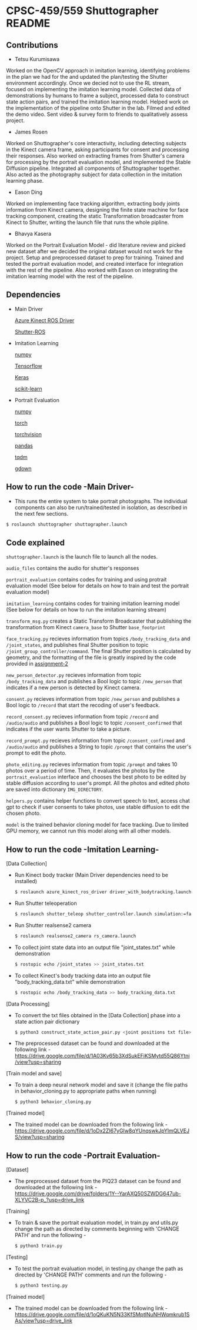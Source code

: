 # CPSC-459/559 Shuttographer README

## Contributions

- Tetsu Kurumisawa

Worked on the OpenCV approach in imitation learning, identifying problems in the plan we had for the and updated the plan/testing the Shutter environment accordingly. Once we decied not to use the RL stream, focused on implementing the imitation learning model. Collected data of demonstrations by humans to frame a subject, processed data to construct state action pairs, and trained the imitation learning model. Helped work on the implementation of the pipeline onto Shutter in the lab. Filmed and edited the demo video. Sent video & survey form to friends to qualitatively assess project. 

- James Rosen

Worked on Shuttographer's core interactivity, including detecting subjects in the Kinect camera frame, asking participants for consent and processing their responses. Also worked on extracting frames from Shutter's camera for processing by the portrait evaluation model, and implemented the Stable Diffusion pipeline. Integrated all components of Shuttographer together. Also acted as the photography subject for data collection in the imitation learning phase. 

- Eason Ding

Worked on implementing face tracking algorithm, extracting body joints information from Kinect camera, designing the finite state machine for face tracking component, creating the static Transformation broadcaster from Kinect to Shutter, writing the launch file that runs the whole pipline.

- Bhavya Kasera

Worked on the Portrait Evaluation Model - did literature review and picked new dataset after we decided the original dataset would not work for the project. Setup and preprocessed dataset to prep for training. Trained and tested the portrait evaluation model, and created interface for integration with the rest of the pipeline. Also worked with Eason on integrating the imitation learning model with the rest of the pipeline.

## Dependencies
- Main Driver

    [Azure Kinect ROS Driver](https://github.com/microsoft/Azure_Kinect_ROS_Driver/tree/melodic)

    [Shutter-ROS](https://gitlab.com/interactive-machines/shutter/shutter-ros)

- Imitation Learning

    [numpy](https://numpy.org/)

    [Tensorflow](https://github.com/tensorflow/tensorflow)

    [Keras](https://github.com/keras-team/keras)

    [scikit-learn](https://github.com/scikit-learn/scikit-learn)

- Portrait Evaluation

    [numpy](https://numpy.org/)

    [torch](https://pytorch.org/docs/stable/torch.html)

    [torchvision](https://pytorch.org/vision/stable/index.html)

    [pandas](https://pandas.pydata.org/)

    [tqdm](https://github.com/tqdm/tqdm)

    [gdown](https://github.com/wkentaro/gdown)

## How to run the code -Main Driver-
- This runs the entire system to take portrait photographs. The individual components can also be run/trained/tested in isolation, as described in the next few sections.

```bash
$ roslaunch shuttographer shuttographer.launch
```

## Code explained

`shuttographer.launch` is the launch file to launch all the nodes. 

`audio_files` contains the audio for shutter's responses

`portrait_evaluation` contains codes for training and using protrait evaluation model (See below for details on how to train and test the portrait evaluation model)

`imitation_learning` contains codes for training imitation learning model (See below for details on how to run the imitation learning stream)

`transform_msg.py` creates a Static Transform Broadcaster that publishing the transformation from Kinect `camera_base` to Shutter `base_footprint`

`face_tracking.py` recieves information from topics `/body_tracking_data` and `/joint_states`, and publishes final Shutter position to topic `/joint_group_controller/command`. The final Shutter position is calculated by geometry, and the formatting of the file is greatly inspired by the code provided in [assignment-2](https://github.com/Yale-BIM/f23-assignments/blob/master/assignment-2/shutter_behavior_cloning/src/expert_opt.py)

`new_person_detector.py` recieves information from topic `/body_tracking_data` and publishes a Bool logic to topic `/new_person` that indicates if a new person is detected by Kinect camera.

`consent.py` recieves information from topic `/new_person` and publishes a Bool logic to `/record` that start the recoding of user's feedback.

`record_consent.py` recieves information from topic `/record` and `/audio/audio` and publishes a Bool logic to topic `/consent_confirmed` that indicates if the user wants Shutter to take a picture.

`record_prompt.py` recieves information from topic `/consent_confirmed` and `/audio/audio` and publishes a String to topic `/prompt` that contains the user's prompt to edit the photo.

`photo_editing.py` recieves information from topic `/prompt` and takes 10 photos over a period of time. Then, it evaluates the photos by the `portrait_evaluation` interface and chooses the best photo to be edited by stable diffusion according to user's prompt. All the photos and edited photo are saved into dictionary `IMG_DIRECTORY`.

`helpers.py` contains helper functions to convert speech to text, access chat gpt to check if user consents to take photos, use stable diffusion to edit the chosen photo.

`model` is the trained behavior cloning model for face tracking. Due to limited GPU memory, we cannot run this model along with all other models.
 
## How to run the code -Imitation Learning-

[Data Collection]

- Run Kinect body tracker (Main Driver dependencies need to be installed)
     ```bash
    $ roslaunch azure_kinect_ros_driver driver_with_bodytracking.launch
    ```

- Run Shutter teleoperation
     ```bash
    $ roslaunch shutter_teleop shutter_controller.launch simulation:=false
    ```

- Run Shutter realsense2 camera
     ```bash
    $ roslaunch realsense2_camera rs_camera.launch
    ```

- To collect joint state data into an output file "joint_states.txt" while demonstration

    ```bash
    $ rostopic echo /joint_states >> joint_states.txt
    ```

- To collect Kinect's body tracking data into an output file "body_tracking_data.txt" while demonstration

    ```bash
    $ rostopic echo /body_tracking_data >> body_tracking_data.txt
    ```

[Data Processing]
- To convert the txt files obtained in the [Data Collection] phase into a state action pair dictionary
    ```bash
    $ python3 construct_state_action_pair.py <joint positions txt file> <body tracking txt file> <output json file>
    ```
- The preprocessed dataset can be found and downloaded at the following link - https://drive.google.com/file/d/1A03Kv65b3XdSukEFiKSMytd55Q86Ytni/view?usp=sharing

[Train model and save]
- To train a deep neural network model and save it (change the file paths in behavior_cloning.py to appropriate paths when running)

    ```bash
    $ python3 behavior_cloning.py
    ```

[Trained model]
- The trained model can be downloaded from the following link - https://drive.google.com/file/d/1oDx2ZI67yGIw8qYUnqswkJpYlmQLVEJS/view?usp=sharing

## How to run the code -Portrait Evaluation-

[Dataset]
- The preprocessed dataset from the PIQ23 dataset can be found and downloaded at the following link - https://drive.google.com/drive/folders/1Y--YarAXQ50SZWDG647ub-XLYVC2B-p_?usp=drive_link

[Training]
- To train & save the portrait evaluation model, in train.py and utils.py change the path as directed by comments beginning with 'CHANGE PATH' and run the following -
 
    ```bash
    $ python3 train.py
    ```
[Testing]
- To test the portrait evaluation model, in testing.py change the path as directed by 'CHANGE PATH' comments and run the following -

    ```bash
    $ python3 testing.py
    ```
[Trained model]
- The trained model can be downloaded from the following link - https://drive.google.com/file/d/1oQKuKN5N33KfSMptlNuNHWqmkrub1SAs/view?usp=drive_link
